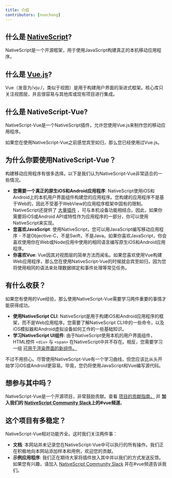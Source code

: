 ```yaml
---
title: 介绍
contributors: [nuochong]
---
```


## 什么是 [NativeScript](https://www.nativescript.org/)?

NativeScript是一个开源框架，用于使用JavaScript构建真正的本机移动应用程序。

## 什么是 [Vue.js](https://vuejs.org/)?

Vue（发音为/vjuː/，类似于视图）是用于构建用户界面的渐进式框架。核心库只关注视图层，并且很容易与其他库或现有项目进行集成。

## 什么是 NativeScript-Vue?

NativeScript-Vue是一个NativeScript插件，允许您使用Vue.js来制作您的移动应用程序。

如果您在使用NativeScript-Vue之前感觉宾至如归，那么您已经使用过Vue.js。

## 为什么你要使用NativeScript-Vue？

构建移动应用程序有很多选择。以下是我们认为NativeScript-Vue非常适合的一些情况。

* **您需要一个真正的原生iOS和Android应用程序**: NativeScript使用iOS和Android上的本机用户界面组件构建您的应用程序。您构建的应用程序不是基于Web的，因此不受基于WebView的应用程序框架中固有的限制。NativeScript还提供了 [大量插件](http://market.nativescript.org/) ，可与本机设备功能相结合。因此，如果你需要将iOS或Android API或特性作为应用程序的一部分，你可以使用NativeScript来实现。
* **您喜欢JavaScript**: 使用NativeScript，您可以用JavaScript编写移动应用程序 - 不是Objective-C，不是Swift，不是Java。如果你喜欢JavaScript，你会喜欢使用你在Web或Node应用中使用的相同语言编写原生iOS和Android应用程序。
* **你喜欢Vue**: Vue因其对视图层的简单方法而闻名。如果您喜欢使用Vue构建Web应用程序，那么您在使用NativeScript-Vue的时候就会宾至如归，因为您将使用相同的语法来处理数据绑定和事件处理等常见任务。

## 有什么收获？

如果您有使用的Vue经验，那么使用NativeScript-Vue需要学习两件重要的事情才能获得成功。

* **使用NativeScript CLI**: NativeScript是用于构建iOS和Android应用程序的框架，而不是Web应用程序。您需要了解NativeScript CLI中的一些命令，以及iOS模拟器和Android虚拟设备如何工作的一些基础知识。
* **学习NativeScript UI组件**: 由于NativeScript使用本机的用户界面组件，HTML控件 `<div>` 与 `<span>` 在NativeScript中并不存在。相反，您需要学习一组 [可用于渲染界面的新组件。](https://docs.nativescript.org/ui/components)

不过不用担心。尽管使用NativeScript-Vue有一个学习曲线，但您应该比从头开始学习iOS或Android更容易。毕竟，您仍将使用JavaScript和Vue编写源代码。

## 想参与其中吗？

NativeScript-Vue是一个开源项目，非常鼓励贡献。查看 [项目的贡献指南，](https://github.com/nativescript-vue/nativescript-vue/blob/master/CONTRIBUTING.md) 并 **加入我们的 [NativeScript Community Slack](https://developer.telerik.com/wp-login.php?action=slack-invitation)上的#vue频道**。

## 这个项目有多稳定？

NativeScript-Vue相对功能齐全。这时我们关注两件事：

* **文档**: 本网站并未记录您在NativeScript-Vue中可以执行的所有操作。我们正在积极地向本网站添加样本和用例，欢迎您的贡献。
* **示例应用程序**: 我们正在期待大家将插件放入其中并以我们的方式发送反馈。如果您有兴趣，请加入 [NativeScript Community Slack](https://developer.telerik.com/wp-login.php?action=slack-invitation) 并在#vue频道告诉我们。
